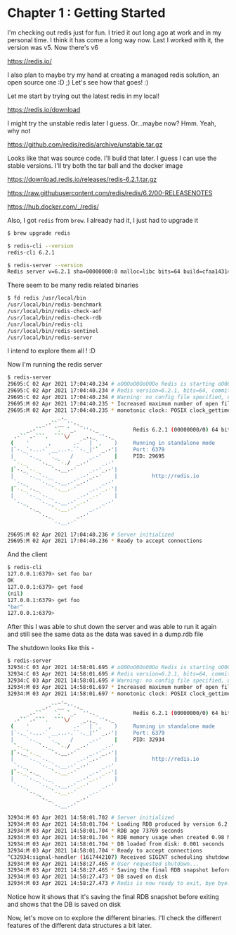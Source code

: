 # Chapter 1 : Getting Started

I'm checking out redis just for fun. I tried it out long ago at work and in my
personal time. I think it has come a long way now. Last I worked with it, the
version was v5. Now there's v6

https://redis.io/

I also plan to maybe try my hand at creating a managed redis solution, an open
source one :D ;) Let's see how that goes! :)

Let me start by trying out the latest redis in my local!

https://redis.io/download

I might try the unstable redis later I guess. Or...maybe now? Hmm. Yeah, why not

https://github.com/redis/redis/archive/unstable.tar.gz

Looks like that was source code. I'll build that later. I guess I can use the
stable versions. I'll try both the tar ball and the docker image

https://download.redis.io/releases/redis-6.2.1.tar.gz

https://raw.githubusercontent.com/redis/redis/6.2/00-RELEASENOTES

https://hub.docker.com/_/redis/

Also, I got `redis` from `brew`. I already had it, I just had to upgrade it

```bash
$ brew upgrade redis
```

```bash
$ redis-cli --version
redis-cli 6.2.1

$ redis-server --version
Redis server v=6.2.1 sha=00000000:0 malloc=libc bits=64 build=cfaa1431404ef25b
```

There seem to be many redis related binaries

```bash
$ fd redis /usr/local/bin
/usr/local/bin/redis-benchmark
/usr/local/bin/redis-check-aof
/usr/local/bin/redis-check-rdb
/usr/local/bin/redis-cli
/usr/local/bin/redis-sentinel
/usr/local/bin/redis-server
```

I intend to explore them all ! :D

Now I'm running the redis server

```bash
$ redis-server 
29695:C 02 Apr 2021 17:04:40.234 # oO0OoO0OoO0Oo Redis is starting oO0OoO0OoO0Oo
29695:C 02 Apr 2021 17:04:40.234 # Redis version=6.2.1, bits=64, commit=00000000, modified=0, pid=29695, just started
29695:C 02 Apr 2021 17:04:40.234 # Warning: no config file specified, using the default config. In order to specify a config file use redis-server /path/to/redis.conf
29695:M 02 Apr 2021 17:04:40.235 * Increased maximum number of open files to 10032 (it was originally set to 256).
29695:M 02 Apr 2021 17:04:40.235 * monotonic clock: POSIX clock_gettime
                _._                                                  
           _.-``__ ''-._                                             
      _.-``    `.  `_.  ''-._           Redis 6.2.1 (00000000/0) 64 bit
  .-`` .-```.  ```\/    _.,_ ''-._                                   
 (    '      ,       .-`  | `,    )     Running in standalone mode
 |`-._`-...-` __...-.``-._|'` _.-'|     Port: 6379
 |    `-._   `._    /     _.-'    |     PID: 29695
  `-._    `-._  `-./  _.-'    _.-'                                   
 |`-._`-._    `-.__.-'    _.-'_.-'|                                  
 |    `-._`-._        _.-'_.-'    |           http://redis.io        
  `-._    `-._`-.__.-'_.-'    _.-'                                   
 |`-._`-._    `-.__.-'    _.-'_.-'|                                  
 |    `-._`-._        _.-'_.-'    |                                  
  `-._    `-._`-.__.-'_.-'    _.-'                                   
      `-._    `-.__.-'    _.-'                                       
          `-._        _.-'                                           
              `-.__.-'                                               

29695:M 02 Apr 2021 17:04:40.236 # Server initialized
29695:M 02 Apr 2021 17:04:40.236 * Ready to accept connections
```

And the client

```bash
$ redis-cli 
127.0.0.1:6379> set foo bar
OK
127.0.0.1:6379> get food
(nil)
127.0.0.1:6379> get foo
"bar"
127.0.0.1:6379> 
```

After this I was able to shut down the server and was able to run it again and
still see the same data as the data was saved in a dump.rdb file

The shutdown looks like this -

```bash
$ redis-server 
32934:C 03 Apr 2021 14:58:01.695 # oO0OoO0OoO0Oo Redis is starting oO0OoO0OoO0Oo
32934:C 03 Apr 2021 14:58:01.695 # Redis version=6.2.1, bits=64, commit=00000000, modified=0, pid=32934, just started
32934:C 03 Apr 2021 14:58:01.695 # Warning: no config file specified, using the default config. In order to specify a config file use redis-server /path/to/redis.conf
32934:M 03 Apr 2021 14:58:01.697 * Increased maximum number of open files to 10032 (it was originally set to 256).
32934:M 03 Apr 2021 14:58:01.697 * monotonic clock: POSIX clock_gettime
                _._                                                  
           _.-``__ ''-._                                             
      _.-``    `.  `_.  ''-._           Redis 6.2.1 (00000000/0) 64 bit
  .-`` .-```.  ```\/    _.,_ ''-._                                   
 (    '      ,       .-`  | `,    )     Running in standalone mode
 |`-._`-...-` __...-.``-._|'` _.-'|     Port: 6379
 |    `-._   `._    /     _.-'    |     PID: 32934
  `-._    `-._  `-./  _.-'    _.-'                                   
 |`-._`-._    `-.__.-'    _.-'_.-'|                                  
 |    `-._`-._        _.-'_.-'    |           http://redis.io        
  `-._    `-._`-.__.-'_.-'    _.-'                                   
 |`-._`-._    `-.__.-'    _.-'_.-'|                                  
 |    `-._`-._        _.-'_.-'    |                                  
  `-._    `-._`-.__.-'_.-'    _.-'                                   
      `-._    `-.__.-'    _.-'                                       
          `-._        _.-'                                           
              `-.__.-'                                               

32934:M 03 Apr 2021 14:58:01.702 # Server initialized
32934:M 03 Apr 2021 14:58:01.704 * Loading RDB produced by version 6.2.1
32934:M 03 Apr 2021 14:58:01.704 * RDB age 73769 seconds
32934:M 03 Apr 2021 14:58:01.704 * RDB memory usage when created 0.98 Mb
32934:M 03 Apr 2021 14:58:01.704 * DB loaded from disk: 0.001 seconds
32934:M 03 Apr 2021 14:58:01.704 * Ready to accept connections
^C32934:signal-handler (1617442107) Received SIGINT scheduling shutdown...
32934:M 03 Apr 2021 14:58:27.465 # User requested shutdown...
32934:M 03 Apr 2021 14:58:27.465 * Saving the final RDB snapshot before exiting.
32934:M 03 Apr 2021 14:58:27.473 * DB saved on disk
32934:M 03 Apr 2021 14:58:27.473 # Redis is now ready to exit, bye bye...
```

Notice how it shows that it's saving the final RDB snapshot before exiting and
shows that the DB is saved on disk

Now, let's move on to explore the different binaries. I'll check the different
features of the different data structures a bit later.
